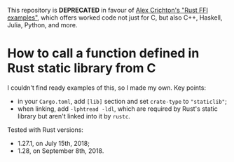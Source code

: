 This repository is **DEPRECATED** in favour of [Alex Crichton's "Rust FFI
examples"](https://github.com/alexcrichton/rust-ffi-examples), which offers
worked code not just for C, but also C++, Haskell, Julia, Python, and more.

How to call a function defined in Rust static library from C
============================================================

I couldn't find ready examples of this, so I made my own. Key points:
- in your `Cargo.toml`, add `[lib]` section and set `crate-type` to
  `"staticlib"`;
- when linking, add `-lphtread -ldl`, which are required by Rust's static
  library but aren't linked into it by `rustc`.

Tested with Rust versions:
- 1.27.1, on July 15th, 2018;
- 1.28, on September 8th, 2018.
